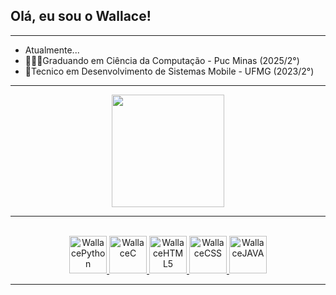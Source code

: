 ## Olá, eu sou o Wallace!
------------------------------------------------------------------
- Atualmente...
- 👨🏽‍💻Graduando em Ciência da Computação - Puc Minas (2025/2°)
- 📱Tecnico em Desenvolvimento de Sistemas Mobile - UFMG (2023/2°)
------------------------------------------------------------------
<div align="center">
  <a href="https://github.com/Olivwallace">
  <img height="180em" src="https://github-readme-stats.vercel.app/api?username=Olivwallace&show_icons=true&theme=dark&icon_color=00bffff&bg_color=90,10111e,00ffff&title_color=00bfff&include_all_commits=true&count_private=true"/>
 <!--<img height="180em" src="https://github-readme-stats.vercel.app/api/top-langs/?username=Olivwallace&layout=compact&title_color=00bfff&langs_count=7&theme=dark&bg_color=90,10111e,00ffff"/>-->
</div>

------------------------------------------------------------------

<div align = "center" style="display: inline_block"><br>
  <img aling= "center" alt = "WallacePython" height="60" width="60" src="https://cdn.jsdelivr.net/gh/devicons/devicon/icons/python/python-plain.svg" />
  <img aling= "center" alt = "WallaceC" height="60" width="60" src="https://cdn.jsdelivr.net/gh/devicons/devicon/icons/c/c-plain.svg" />
  <img aling= "center" alt = "WallaceHTML5" height="60" width="60" src="https://cdn.jsdelivr.net/gh/devicons/devicon/icons/html5/html5-plain.svg" />
  <img aling= "center" alt = "WallaceCSS" height="60" width="60" src="https://cdn.jsdelivr.net/gh/devicons/devicon/icons/css3/css3-plain.svg" />
  <img aling= "center" alt = "WallaceJAVA" height="60" width="60" src="https://cdn.jsdelivr.net/gh/devicons/devicon/icons/adonisjs/adonisjs-original.svg" />       
</div>

------------------------------------------------------------------

<!--
**Olivwallace/Olivwallace** is a ✨ _special_ ✨ repository because its `README.md` (this file) appears on your GitHub profile.

Here are some ideas to get you started:

- 🔭 I’m currently working on ...
- 🌱 I’m currently learning ...
- 👯 I’m looking to collaborate on ...
- 🤔 I’m looking for help with ...
- 💬 Ask me about ...
- 📫 How to reach me: ...
- 😄 Pronouns: ...
- ⚡ Fun fact: ...
-->
